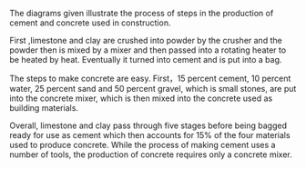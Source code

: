 The diagrams given illustrate the process of steps in the production of cement and concrete used in construction.

First ,limestone and clay are crushed into powder by the crusher and the powder then is mixed by a mixer and then passed into a rotating heater to be heated by heat. Eventually it turned into cement and is put into a bag.

The steps to make concrete are easy. First，15 percent cement, 10 percent water, 25 percent sand and 50 percent gravel, which is small stones, are put into the concrete mixer, which is then mixed into the concrete used as building materials.

Overall, limestone and clay pass through five stages before being bagged ready for use as cement which then accounts for 15% of the four materials used to produce concrete. While the process of making cement uses a number of tools, the production of concrete requires only a concrete mixer.
